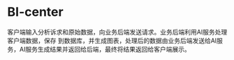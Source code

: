 # BI-center
客户端输入分析诉求和原始数据，向业务后端发送请求。业务后端利用AI服务处理客户端数据，保存 到数据库，并生成图表，处理后的数据由业务后端发送给AI服务，AI服务生成结果并返回给后端，最终将结果返回给客户端展示。
